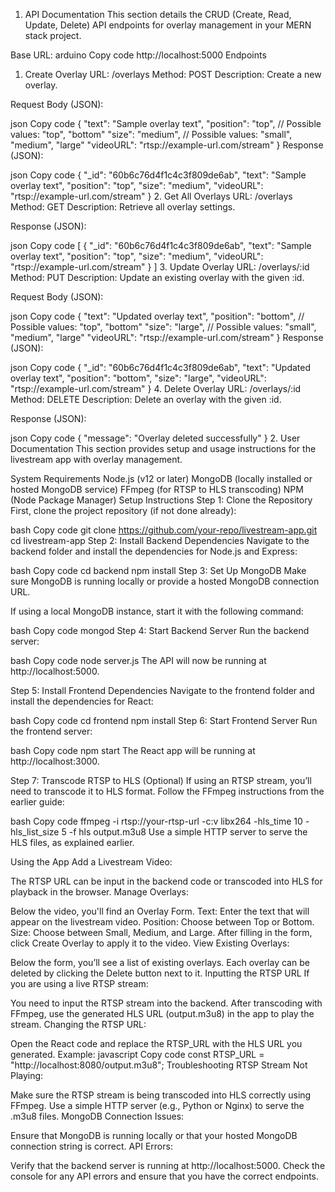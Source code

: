 1. API Documentation
This section details the CRUD (Create, Read, Update, Delete) API endpoints for overlay management in your MERN stack project.

Base URL:
arduino
Copy code
http://localhost:5000
Endpoints
1. Create Overlay
URL: /overlays
Method: POST
Description: Create a new overlay.

Request Body (JSON):

json
Copy code
{
  "text": "Sample overlay text",
  "position": "top",  // Possible values: "top", "bottom"
  "size": "medium",   // Possible values: "small", "medium", "large"
  "videoURL": "rtsp://example-url.com/stream"
}
Response (JSON):

json
Copy code
{
  "_id": "60b6c76d4f1c4c3f809de6ab",
  "text": "Sample overlay text",
  "position": "top",
  "size": "medium",
  "videoURL": "rtsp://example-url.com/stream"
}
2. Get All Overlays
URL: /overlays
Method: GET
Description: Retrieve all overlay settings.

Response (JSON):

json
Copy code
[
  {
    "_id": "60b6c76d4f1c4c3f809de6ab",
    "text": "Sample overlay text",
    "position": "top",
    "size": "medium",
    "videoURL": "rtsp://example-url.com/stream"
  }
]
3. Update Overlay
URL: /overlays/:id
Method: PUT
Description: Update an existing overlay with the given :id.

Request Body (JSON):

json
Copy code
{
  "text": "Updated overlay text",
  "position": "bottom",  // Possible values: "top", "bottom"
  "size": "large",       // Possible values: "small", "medium", "large"
  "videoURL": "rtsp://example-url.com/stream"
}
Response (JSON):

json
Copy code
{
  "_id": "60b6c76d4f1c4c3f809de6ab",
  "text": "Updated overlay text",
  "position": "bottom",
  "size": "large",
  "videoURL": "rtsp://example-url.com/stream"
}
4. Delete Overlay
URL: /overlays/:id
Method: DELETE
Description: Delete an overlay with the given :id.

Response (JSON):

json
Copy code
{
  "message": "Overlay deleted successfully"
}
2. User Documentation
This section provides setup and usage instructions for the livestream app with overlay management.

System Requirements
Node.js (v12 or later)
MongoDB (locally installed or hosted MongoDB service)
FFmpeg (for RTSP to HLS transcoding)
NPM (Node Package Manager)
Setup Instructions
Step 1: Clone the Repository
First, clone the project repository (if not done already):

bash
Copy code
git clone https://github.com/your-repo/livestream-app.git
cd livestream-app
Step 2: Install Backend Dependencies
Navigate to the backend folder and install the dependencies for Node.js and Express:

bash
Copy code
cd backend
npm install
Step 3: Set Up MongoDB
Make sure MongoDB is running locally or provide a hosted MongoDB connection URL.

If using a local MongoDB instance, start it with the following command:

bash
Copy code
mongod
Step 4: Start Backend Server
Run the backend server:

bash
Copy code
node server.js
The API will now be running at http://localhost:5000.

Step 5: Install Frontend Dependencies
Navigate to the frontend folder and install the dependencies for React:

bash
Copy code
cd frontend
npm install
Step 6: Start Frontend Server
Run the frontend server:

bash
Copy code
npm start
The React app will be running at http://localhost:3000.

Step 7: Transcode RTSP to HLS (Optional)
If using an RTSP stream, you’ll need to transcode it to HLS format. Follow the FFmpeg instructions from the earlier guide:

bash
Copy code
ffmpeg -i rtsp://your-rtsp-url -c:v libx264 -hls_time 10 -hls_list_size 5 -f hls output.m3u8
Use a simple HTTP server to serve the HLS files, as explained earlier.

Using the App
Add a Livestream Video:

The RTSP URL can be input in the backend code or transcoded into HLS for playback in the browser.
Manage Overlays:

Below the video, you'll find an Overlay Form.
Text: Enter the text that will appear on the livestream video.
Position: Choose between Top or Bottom.
Size: Choose between Small, Medium, and Large.
After filling in the form, click Create Overlay to apply it to the video.
View Existing Overlays:

Below the form, you’ll see a list of existing overlays.
Each overlay can be deleted by clicking the Delete button next to it.
Inputting the RTSP URL
If you are using a live RTSP stream:

You need to input the RTSP stream into the backend.
After transcoding with FFmpeg, use the generated HLS URL (output.m3u8) in the app to play the stream.
Changing the RTSP URL:

Open the React code and replace the RTSP_URL with the HLS URL you generated.
Example:
javascript
Copy code
const RTSP_URL = "http://localhost:8080/output.m3u8";
Troubleshooting
RTSP Stream Not Playing:

Make sure the RTSP stream is being transcoded into HLS correctly using FFmpeg.
Use a simple HTTP server (e.g., Python or Nginx) to serve the .m3u8 files.
MongoDB Connection Issues:

Ensure that MongoDB is running locally or that your hosted MongoDB connection string is correct.
API Errors:

Verify that the backend server is running at http://localhost:5000.
Check the console for any API errors and ensure that you have the correct endpoints.
